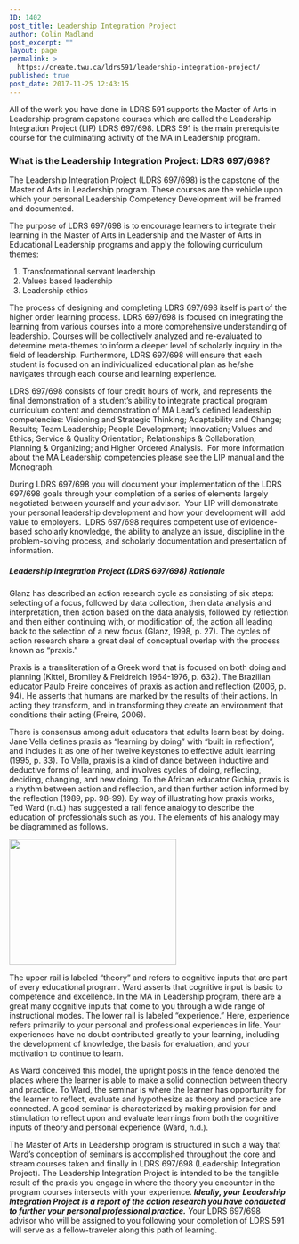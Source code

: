 ```yaml
---
ID: 1402
post_title: Leadership Integration Project
author: Colin Madland
post_excerpt: ""
layout: page
permalink: >
  https://create.twu.ca/ldrs591/leadership-integration-project/
published: true
post_date: 2017-11-25 12:43:15
---
```

All of the work you have done in LDRS 591 supports the Master of Arts in Leadership program capstone courses which are called the Leadership Integration Project (LIP) LDRS 697/698. LDRS 591 is the main prerequisite course for the culminating activity of the MA in Leadership program.

<h3>What is the Leadership Integration Project: LDRS 697/698?</h3>

The Leadership Integration Project (LDRS 697/698) is the capstone of the Master of Arts in Leadership program. These courses are the vehicle upon which your personal Leadership Competency Development will be framed and documented.

The purpose of LDRS 697/698 is to encourage learners to integrate their learning in the Master of Arts in Leadership and the Master of Arts in Educational Leadership programs and apply the following curriculum themes:
1) Transformational servant leadership
2) Values based leadership
3) Leadership ethics

The process of designing and completing LDRS 697/698 itself is part of the higher order learning process. LDRS 697/698 is focused on integrating the learning from various courses into a more comprehensive understanding of leadership. Courses will be collectively analyzed and re-evaluated to determine meta-themes to inform a deeper level of scholarly inquiry in the field of leadership. Furthermore, LDRS 697/698 will ensure that each student is focused on an individualized educational plan as he/she navigates through each course and learning experience.

LDRS 697/698 consists of four credit hours of work, and represents the final demonstration of a student’s ability to integrate practical program curriculum content and demonstration of MA Lead’s defined leadership competencies: Visioning and Strategic Thinking; Adaptability and Change; Results; Team Leadership; People Development; Innovation; Values and Ethics; Service &amp; Quality Orientation; Relationships &amp; Collaboration; Planning &amp; Organizing; and Higher Ordered Analysis.  For more information about the MA Leadership competencies please see the LIP manual and the Monograph.

During LDRS 697/698 you will document your implementation of the LDRS 697/698 goals through your completion of a series of elements largely negotiated between yourself and your advisor.  Your LIP will demonstrate your personal leadership development and how your development will  add value to employers.  LDRS 697/698 requires competent use of evidence-based scholarly knowledge, the ability to analyze an issue, discipline in the problem-solving process, and scholarly documentation and presentation of information.

<h5>Leadership Integration Project (LDRS 697/698) Rationale</h5>

Glanz has described an action research cycle as consisting of six steps: selecting of a focus, followed by data collection, then data analysis and interpretation, then action based on the data analysis, followed by reflection and then either continuing with, or modification of, the action all leading back to the selection of a new focus (Glanz, 1998, p. 27). The cycles of action research share a great deal of conceptual overlap with the process known as “praxis.”

Praxis is a transliteration of a Greek word that is focused on both doing and planning (Kittel, Bromiley &amp; Freidreich 1964-1976, p. 632). The Brazilian educator Paulo Freire conceives of praxis as action and reflection (2006, p. 94). He asserts that humans are marked by the results of their actions. In acting they transform, and in transforming they create an environment that conditions their acting (Freire, 2006).

There is consensus among adult educators that adults learn best by doing. Jane Vella defines praxis as “learning by doing” with “built in reflection”, and includes it as one of her twelve keystones to effective adult learning (1995, p. 33). To Vella, praxis is a kind of dance between inductive and deductive forms of learning, and involves cycles of doing, reflecting, deciding, changing, and new doing. To the African educator Gichia, praxis is a rhythm between action and reflection, and then further action informed by the reflection (1989, pp. 98-99). By way of illustrating how praxis works, Ted Ward (n.d.) has suggested a rail fence analogy to describe the education of professionals such as you. The elements of his analogy may be diagrammed as follows.

<img src="/assets/Fence.JPG" alt="" /><img class="alignnone size-medium wp-image-4084" src="http://create.twu.ca/ldrs591/files/2018/09/Fence-300x226.jpg" alt="" width="300" height="226" />

The upper rail is labeled “theory” and refers to cognitive inputs that are part of every educational program. Ward asserts that cognitive input is basic to competence and excellence. In the MA in Leadership program, there are a great many cognitive inputs that come to you through a wide range of instructional modes. The lower rail is labeled “experience.” Here, experience refers primarily to your personal and professional experiences in life. Your experiences have no doubt contributed greatly to your learning, including the development of knowledge, the basis for evaluation, and your motivation to continue to learn.

As Ward conceived this model, the upright posts in the fence denoted the places where the learner is able to make a solid connection between theory and practice. To Ward, the seminar is where the learner has opportunity for the learner to reflect, evaluate and hypothesize as theory and practice are connected. A good seminar is characterized by making provision for and stimulation to reflect upon and evaluate learnings from both the cognitive inputs of theory and personal experience (Ward, n.d.).

The Master of Arts in Leadership program is structured in such a way that Ward’s conception of seminars is accomplished throughout the core and stream courses taken and finally in LDRS 697/698 (Leadership Integration Project). The Leadership Integration Project is intended to be the tangible result of the praxis you engage in where the theory you encounter in the program courses intersects with your experience.<em><strong> Ideally, your Leadership Integration Project is a report of the action research you have conducted to further your personal professional practice.</strong></em> Your LDRS 697/698 advisor who will be assigned to you following your completion of LDRS 591 will serve as a fellow-traveler along this path of learning.